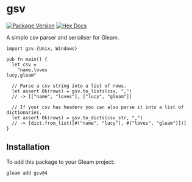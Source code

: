 # gsv

[![Package Version](https://img.shields.io/hexpm/v/gsv)](https://hex.pm/packages/gsv)
[![Hex Docs](https://img.shields.io/badge/hex-docs-ffaff3)](https://hexdocs.pm/gsv/)

A simple csv parser and serialiser for Gleam.

```gleam
import gsv.{Unix, Windows}

pub fn main() {
  let csv =
    "name,loves
lucy,gleam"

  // Parse a csv string into a list of rows.
  let assert Ok(rows) = gsv.to_lists(csv, ",")
  // -> [["name", "loves"], ["lucy", "gleam"]]

  // If your csv has headers you can also parse it into a list of dictionaries.
  let assert Ok(rows) = gsv.to_dicts(csv_str, ",")
  // -> [dict.from_list([#("name", "lucy"), #("loves", "gleam")])]
}
```

## Installation

To add this package to your Gleam project:

```sh
gleam add gsv@4
```
